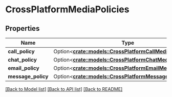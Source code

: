 # CrossPlatformMediaPolicies

## Properties

Name | Type | Description | Notes
------------ | ------------- | ------------- | -------------
**call_policy** | Option<[**crate::models::CrossPlatformCallMediaPolicy**](CrossPlatformCallMediaPolicy.md)> |  | [optional]
**chat_policy** | Option<[**crate::models::CrossPlatformChatMediaPolicy**](CrossPlatformChatMediaPolicy.md)> |  | [optional]
**email_policy** | Option<[**crate::models::CrossPlatformEmailMediaPolicy**](CrossPlatformEmailMediaPolicy.md)> |  | [optional]
**message_policy** | Option<[**crate::models::CrossPlatformMessageMediaPolicy**](CrossPlatformMessageMediaPolicy.md)> |  | [optional]

[[Back to Model list]](../README.md#documentation-for-models) [[Back to API list]](../README.md#documentation-for-api-endpoints) [[Back to README]](../README.md)


